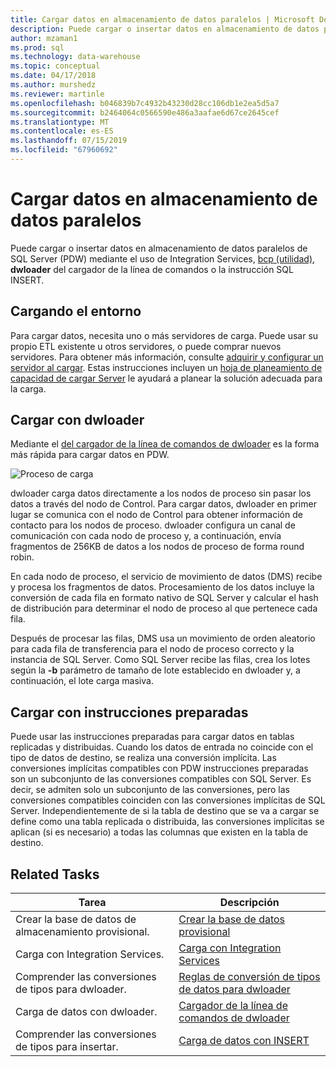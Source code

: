 ```yaml
---
title: Cargar datos en almacenamiento de datos paralelos | Microsoft Docs
description: Puede cargar o insertar datos en almacenamiento de datos paralelos de SQL Server (PDW) mediante el uso de la instrucción SQL INSERT, dwloader, utilidad bcp o Integration Services.
author: mzaman1
ms.prod: sql
ms.technology: data-warehouse
ms.topic: conceptual
ms.date: 04/17/2018
ms.author: murshedz
ms.reviewer: martinle
ms.openlocfilehash: b046839b7c4932b43230d28cc106db1e2ea5d5a7
ms.sourcegitcommit: b2464064c0566590e486a3aafae6d67ce2645cef
ms.translationtype: MT
ms.contentlocale: es-ES
ms.lasthandoff: 07/15/2019
ms.locfileid: "67960692"
---
```

# <a name="loading-data-into-parallel-data-warehouse"></a>Cargar datos en almacenamiento de datos paralelos
Puede cargar o insertar datos en almacenamiento de datos paralelos de SQL Server (PDW) mediante el uso de Integration Services, [bcp (utilidad)](../tools/bcp-utility.md), **dwloader** del cargador de la línea de comandos o la instrucción SQL INSERT.  

## <a name="loading-environment"></a>Cargando el entorno  
Para cargar datos, necesita uno o más servidores de carga. Puede usar su propio ETL existente u otros servidores, o puede comprar nuevos servidores. Para obtener más información, consulte [adquirir y configurar un servidor al cargar](acquire-and-configure-loading-server.md). Estas instrucciones incluyen un [hoja de planeamiento de capacidad de cargar Server](loading-server-capacity-planning-worksheet.md) le ayudará a planear la solución adecuada para la carga.  
  
## <a name="load-with-dwloader"></a>Cargar con dwloader  
Mediante el [del cargador de la línea de comandos de dwloader](dwloader.md) es la forma más rápida para cargar datos en PDW.  
  
![Proceso de carga](media/loading-process.png "proceso de carga")  
  
dwloader carga datos directamente a los nodos de proceso sin pasar los datos a través del nodo de Control. Para cargar datos, dwloader en primer lugar se comunica con el nodo de Control para obtener información de contacto para los nodos de proceso. dwloader configura un canal de comunicación con cada nodo de proceso y, a continuación, envía fragmentos de 256KB de datos a los nodos de proceso de forma round robin.  
  
En cada nodo de proceso, el servicio de movimiento de datos (DMS) recibe y procesa los fragmentos de datos. Procesamiento de los datos incluye la conversión de cada fila en formato nativo de SQL Server y calcular el hash de distribución para determinar el nodo de proceso al que pertenece cada fila.  
  
Después de procesar las filas, DMS usa un movimiento de orden aleatorio para cada fila de transferencia para el nodo de proceso correcto y la instancia de SQL Server. Como SQL Server recibe las filas, crea los lotes según la **-b** parámetro de tamaño de lote establecido en dwloader y, a continuación, el lote carga masiva.  

## <a name="load-with-prepared-statements"></a>Cargar con instrucciones preparadas

Puede usar las instrucciones preparadas para cargar datos en tablas replicadas y distribuidas. Cuando los datos de entrada no coincide con el tipo de datos de destino, se realiza una conversión implícita. Las conversiones implícitas compatibles con PDW instrucciones preparadas son un subconjunto de las conversiones compatibles con SQL Server. Es decir, se admiten solo un subconjunto de las conversiones, pero las conversiones compatibles coinciden con las conversiones implícitas de SQL Server. Independientemente de si la tabla de destino que se va a cargar se define como una tabla replicada o distribuida, las conversiones implícitas se aplican (si es necesario) a todas las columnas que existen en la tabla de destino. 

<!-- MISSING LINK
For more information, see [Prepared statements](prepared-statements.md).
-->
  
## <a name="related-tasks"></a>Related Tasks  
  
|Tarea|Descripción|  
|--------|---------------|  
|Crear la base de datos de almacenamiento provisional.|[Crear la base de datos provisional](staging-database.md)|  
|Carga con Integration Services.|[Carga con Integration Services](load-with-ssis.md)|  
|Comprender las conversiones de tipos para dwloader.|[Reglas de conversión de tipos de datos para dwloader](dwloader-data-type-conversion-rules.md)|  
|Carga de datos con dwloader.|[Cargador de la línea de comandos de dwloader](dwloader.md)|  
|Comprender las conversiones de tipos para insertar.|[Carga de datos con INSERT](load-with-insert.md)|  
 
<!-- MISSING LINKS
## See Also  
[Grant permissions to load data](grant-permissions-to-load-data.md)  
[Common metadata query examles](metadata-query-examples.md)  
  
-->
